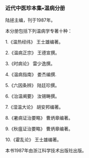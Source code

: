 ### 近代中医珍本集•温病分册

陆拯主编，刊于1987年。

本分册包括下列温病学专著十种：

1.《温热经纬》 王士雄编著。

2.《温病正宗》 王德宣撰。

3.《时病论》 雷少逸撰。

4.《温病指南》 娄杰编撰.

5.《六因条辨》 陆廷珍撰。

6.《治温阐要》 汝锡畴撰。

7.《湿温大论》 胡安邦编著。

8.《暑病证治要略》 曹炳章编著。

9.《秋瘟证治要略》 曹炳章编著。

10.《霍乱论》 王士雄编著。

本书1987年由浙江科学技术出版社出版。